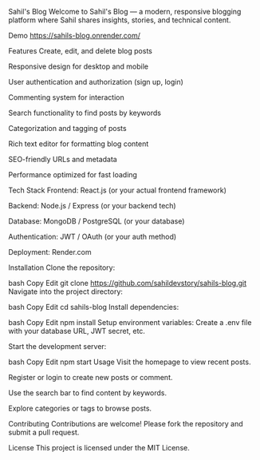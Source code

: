 Sahil's Blog
Welcome to Sahil's Blog — a modern, responsive blogging platform where Sahil shares insights, stories, and technical content.

Demo
https://sahils-blog.onrender.com/

Features
Create, edit, and delete blog posts

Responsive design for desktop and mobile

User authentication and authorization (sign up, login)

Commenting system for interaction

Search functionality to find posts by keywords

Categorization and tagging of posts

Rich text editor for formatting blog content

SEO-friendly URLs and metadata

Performance optimized for fast loading

Tech Stack
Frontend: React.js (or your actual frontend framework)

Backend: Node.js / Express (or your backend tech)

Database: MongoDB / PostgreSQL (or your database)

Authentication: JWT / OAuth (or your auth method)

Deployment: Render.com

Installation
Clone the repository:

bash
Copy
Edit
git clone https://github.com/sahildevstory/sahils-blog.git
Navigate into the project directory:

bash
Copy
Edit
cd sahils-blog
Install dependencies:

bash
Copy
Edit
npm install
Setup environment variables:
Create a .env file with your database URL, JWT secret, etc.

Start the development server:

bash
Copy
Edit
npm start
Usage
Visit the homepage to view recent posts.

Register or login to create new posts or comment.

Use the search bar to find content by keywords.

Explore categories or tags to browse posts.

Contributing
Contributions are welcome! Please fork the repository and submit a pull request.

License
This project is licensed under the MIT License.
